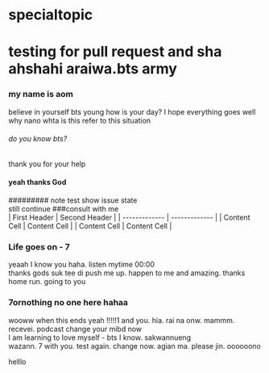 # specialtopic
# testing for pull request and sha ahshahi araiwa.bts army
### my name is aom
believe in yourself bts young
how is your day? I hope everything goes well <br>
why nano  whta is this refer to this situation
###### do you know bts?
thank you for your help
#### yeah thanks God <br>
######### note test show issue state <br>
still continue ###consult with me <br>
| First Header  | Second Header |
| ------------- | ------------- |
| Content Cell  | Content Cell  |
| Content Cell  | Content Cell  | <br>
### Life goes on - 7
yeaah I know you haha. listen mytime 00:00        <br> thanks gods suk tee di
push me up. happen to me and amazing. thanks home run. going to you 
### 7ornothing no one here hahaa<br>
wooww when this ends yeah !!!!!1 and you. hia. rai na onw. mammm. <br>
recevei. podcast change your mibd now <br> I am learning to love myself - bts I know. sakwannueng <br>
wazann. 7 with you. test again. change now. agian ma. please jin. oooooono

helllo
